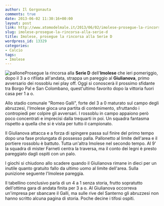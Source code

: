 ```yaml
---
author: Il Gorgonauta
comments: true
date: 2013-06-02 11:30:16+00:00
layout: post
link: http://www.atomodelmale.it/2013/06/02/imolese-prosegue-la-rincorsa-alla-serie-d/
slug: imolese-prosegue-la-rincorsa-alla-serie-d
title: Imolese, prosegue la rincorsa alla Serie D
wordpress_id: 13329
categories:
- Calcio
tags:
- Imolese
---
```


![pallone](http://www.atomodelmale.it/wp-content/uploads/2013/06/pallone-300x239.jpg)Prosegue la rincorsa alla **Serie D** dell'**Imolese** che ieri pomeriggio, dopo il 3 a o rifilata all'andata, strappa un pareggio al **Giulianova**, primo avversario dei rossoblu nei play off. Oggi si conoscerà il prossimo sfidante tra Borgo Pal e San Colombano, quest'ultimo favorito dopo la vittoria fuori casa per 1 a o.

Allo stadio comunale "Romeo Galli", forte del 3 a 0 maturato sul campo degli abruzzesi, l'Imolese gioca una partita di contenimento, sfruttando i contropiedi per colpire gli avversari. I rossoblu in campo appaiono però poco concentrati e imprecisi dalla trequarti in poi. Un squadra fantasma rispetto a quella che si è vista per tutto il campionato.

Il Giulianova attacca e a forza di spingere passa sul finire del primo tempo dopo una fase prolungata di possesso palla. Pallonetto al limite dell'area e il portiere rossoblu è battuto. Tutta un'altra Imolese nel secondo tempo. Al 9' la squadra di mister Farneti centra la traversa, ma il conto dei legni è presto pareggiato dagli ospiti con un palo.


I giochi si chiudono allo scadere quando il Giulianova rimane in dieci per un inutile quanto gratuito fallo da ultimo uomo al limite dell'area. Sulla punizione seguente l'Imolese pareggia.

Il tabellino conclusivo parla di un 4 a 1 senza storia, frutto sopratutto dell'ottima gara di andata finita per 3 a o. Al Giulianova occorreva un'impresa per sbancare il Galli, ma sulle rive del Santerno gli abruzzesi non hanno scritto alcuna pagina di storia. Poche decine i tifosi ospiti.
